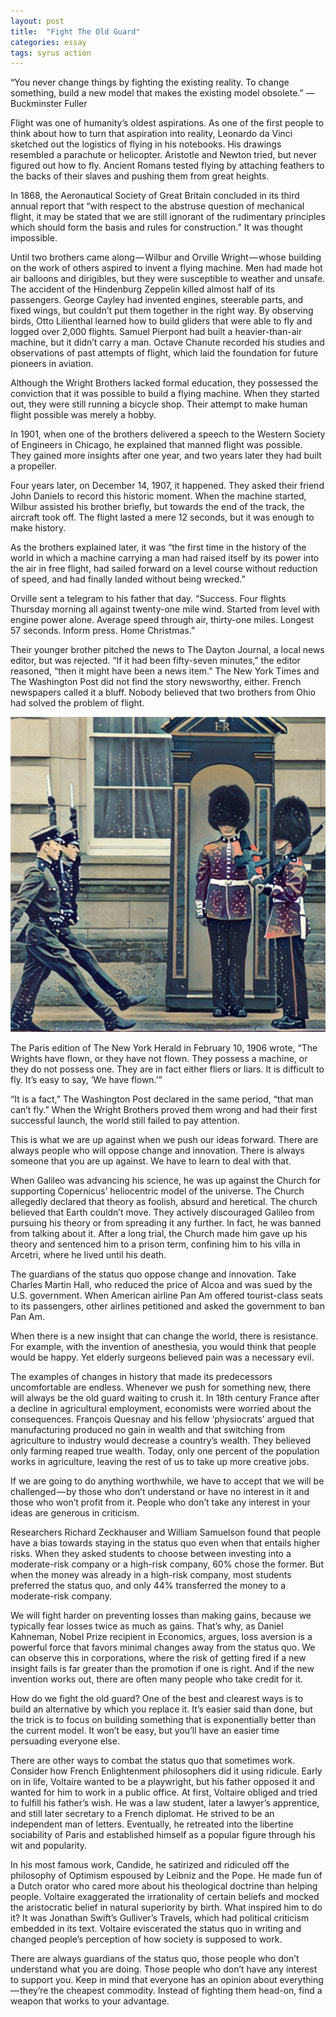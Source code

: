 ```yaml
---
layout: post
title:  "Fight The Old Guard"
categories: essay
tags: syrus action
---
```


“You never change things by fighting the existing reality. To change something, build a new model that makes the existing model obsolete.”
— Buckminster Fuller

Flight was one of humanity’s oldest aspirations. As one of the first people to think about how to turn that aspiration into reality, Leonardo da Vinci sketched out the logistics of flying in his notebooks. His drawings resembled a parachute or helicopter. Aristotle and Newton tried, but never figured out how to fly. Ancient Romans tested flying by attaching feathers to the backs of their slaves and pushing them from great heights.

In 1868, the Aeronautical Society of Great Britain concluded in its third annual report that “with respect to the abstruse question of mechanical flight, it may be stated that we are still ignorant of the rudimentary principles which should form the basis and rules for construction.” It was thought impossible.

Until two brothers came along — Wilbur and Orville Wright — whose building on the work of others aspired to invent a flying machine. Men had made hot air balloons and dirigibles, but they were susceptible to weather and unsafe. The accident of the Hindenburg Zeppelin killed almost half of its passengers. George Cayley had invented engines, steerable parts, and fixed wings, but couldn’t put them together in the right way. By observing birds, Otto Lilienthal learned how to build gliders that were able to fly and logged over 2,000 flights. Samuel Pierpont had built a heavier-than-air machine, but it didn’t carry a man. Octave Chanute recorded his studies and observations of past attempts of flight, which laid the foundation for future pioneers in aviation.

Although the Wright Brothers lacked formal education, they possessed the conviction that it was possible to build a flying machine. When they started out, they were still running a bicycle shop. Their attempt to make human flight possible was merely a hobby.

In 1901, when one of the brothers delivered a speech to the Western Society of Engineers in Chicago, he explained that manned flight was possible. They gained more insights after one year, and two years later they had built a propeller.

Four years later, on December 14, 1907, it happened. They asked their friend John Daniels to record this historic moment. When the machine started, Wilbur assisted his brother briefly, but towards the end of the track, the aircraft took off. The flight lasted a mere 12 seconds, but it was enough to make history.

As the brothers explained later, it was “the first time in the history of the world in which a machine carrying a man had raised itself by its power into the air in free flight, had sailed forward on a level course without reduction of speed, and had finally landed without being wrecked.”

Orville sent a telegram to his father that day. “Success. Four flights Thursday morning all against twenty-one mile wind. Started from level with engine power alone. Average speed through air, thirty-one miles. Longest 57 seconds. Inform press. Home Christmas.”

Their younger brother pitched the news to The Dayton Journal, a local news editor, but was rejected. “If it had been fifty-seven minutes,” the editor reasoned, “then it might have been a news item.” The New York Times and The Washington Post did not find the story newsworthy, either. French newspapers called it a bluff. Nobody believed that two brothers from Ohio had solved the problem of flight.

<img src="/media/fight-old-guard.jpg" />

The Paris edition of The New York Herald in February 10, 1906 wrote, “The Wrights have flown, or they have not flown. They possess a machine, or they do not possess one. They are in fact either fliers or liars. It is difficult to fly. It’s easy to say, ‘We have flown.’”

“It is a fact,” The Washington Post declared in the same period, “that man can’t fly.” When the Wright Brothers proved them wrong and had their first successful launch, the world still failed to pay attention.

This is what we are up against when we push our ideas forward. There are always people who will oppose change and innovation. There is always someone that you are up against. We have to learn to deal with that.

When Galileo was advancing his science, he was up against the Church for supporting Copernicus’ heliocentric model of the universe. The Church allegedly declared that theory as foolish, absurd and heretical. The church believed that Earth couldn’t move. They actively discouraged Galileo from pursuing his theory or from spreading it any further. In fact, he was banned from talking about it. After a long trial, the Church made him gave up his theory and sentenced him to a prison term, confining him to his villa in Arcetri, where he lived until his death.

The guardians of the status quo oppose change and innovation. Take Charles Martin Hall, who reduced the price of Alcoa and was sued by the U.S. government. When American airline Pan Am offered tourist-class seats to its passengers, other airlines petitioned and asked the government to ban Pan Am.

When there is a new insight that can change the world, there is resistance. For example, with the invention of anesthesia, you would think that people would be happy. Yet elderly surgeons believed pain was a necessary evil.

The examples of changes in history that made its predecessors uncomfortable are endless. Whenever we push for something new, there will always be the old guard waiting to crush it. In 18th century France after a decline in agricultural employment, economists were worried about the consequences. François Quesnay and his fellow ‘physiocrats’ argued that manufacturing produced no gain in wealth and that switching from agriculture to industry would decrease a country’s wealth. They believed only farming reaped true wealth. Today, only one percent of the population works in agriculture, leaving the rest of us to take up more creative jobs.

If we are going to do anything worthwhile, we have to accept that we will be challenged — by those who don’t understand or have no interest in it and those who won’t profit from it. People who don’t take any interest in your ideas are generous in criticism.

Researchers Richard Zeckhauser and William Samuelson found that people have a bias towards staying in the status quo even when that entails higher risks. When they asked students to choose between investing into a moderate-risk company or a high-risk company, 60% chose the former. But when the money was already in a high-risk company, most students preferred the status quo, and only 44% transferred the money to a moderate-risk company.

We will fight harder on preventing losses than making gains, because we typically fear losses twice as much as gains. That’s why, as Daniel Kahneman, Nobel Prize recipient in Economics, argues, loss aversion is a powerful force that favors minimal changes away from the status quo. We can observe this in corporations, where the risk of getting fired if a new insight fails is far greater than the promotion if one is right. And if the new invention works out, there are often many people who take credit for it.

How do we fight the old guard? One of the best and clearest ways is to build an alternative by which you replace it. It’s easier said than done, but the trick is to focus on building something that is exponentially better than the current model. It won’t be easy, but you’ll have an easier time persuading everyone else.

There are other ways to combat the status quo that sometimes work. Consider how French Enlightenment philosophers did it using ridicule. Early on in life, Voltaire wanted to be a playwright, but his father opposed it and wanted for him to work in a public office. At first, Voltaire obliged and tried to fulfill his father’s wish. He was a law student, later a lawyer’s apprentice, and still later secretary to a French diplomat. He strived to be an independent man of letters. Eventually, he retreated into the libertine sociability of Paris and established himself as a popular figure through his wit and popularity.

In his most famous work, Candide, he satirized and ridiculed off the philosophy of Optimism espoused by Leibniz and the Pope. He made fun of a Dutch orator who cared more about his theological doctrine than helping people. Voltaire exaggerated the irrationality of certain beliefs and mocked the aristocratic belief in natural superiority by birth. What inspired him to do it? It was Jonathan Swift’s Gulliver’s Travels, which had political criticism embedded in its text. Voltaire eviscerated the status quo in writing and changed people’s perception of how society is supposed to work.

There are always guardians of the status quo, those people who don’t understand what you are doing. Those people who don’t have any interest to support you. Keep in mind that everyone has an opinion about everything — they’re the cheapest commodity. Instead of fighting them head-on, find a weapon that works to your advantage.